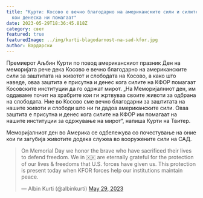 ```yaml
---
title: "Курти: Косово е вечно благодарно на американските сили и силите на КФОР
  кои денеска ни помагаат"
date: 2023-05-29T18:36:45.818Z
category: свет
featured: true
featuredImage: ../img/kurti-blagodarnost-na-sad-kfor.jpg
author: Вардарски
---
```

Премиерот Аљбин Курти по повод американскиот празник Ден на меморијата рече дека Косово е вечно благодарно на американските сили за заштитата на животот и слободата на Косово, а како што наведе, оваа заштита е присутна и денес кога силите на КФОР помагаат Косовските институции да го одржат мирот.
„На Меморијалниот ден, им оддаваме почит на храбрите кои ги жртвуваа своите животи за одбрана на слободата. Ние во Косово сме вечно благодарни за заштитата на нашите животи и слободи што ни ги дадоа американските сили. Оваа заштита е присутна и денес кога силите на КФОР им помагаат на нашите институции за одржување на мирот“, напиша Курти на Твитер.

Меморијалниот ден во Америка се одбележува со почестување на оние кои ги загубија животите додека служеа во вооружените сили на САД.<!--StartFragment-->

<blockquote class="twitter-tweet"><p lang="en" dir="ltr">On Memorial Day we honor the brave who have sacrificed their lives to defend freedom. We in 🇽🇰 are eternally grateful for the protection of our lives &amp; freedoms that U.S. forces have given us. This protection is present today when KFOR forces help our institutions maintain peace.</p>&mdash; Albin Kurti (@albinkurti) <a href="https://twitter.com/albinkurti/status/1663163628453875713?ref_src=twsrc%5Etfw">May 29, 2023</a></blockquote> <script async src="https://platform.twitter.com/widgets.js" charset="utf-8"></script>

<!--EndFragment-->